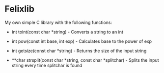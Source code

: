 # Felixlib

My own simple C library with the following functions:


* int toint(const char *string) - Converts a string to an int

* int pow(const int base, int exp) - Calculates base to the power of exp

* int getsize(const char *string) - Returns the size of the input string

* **char strsplit(const char *string, const char *splitchar) - Splits the input string every time splitchar is found
